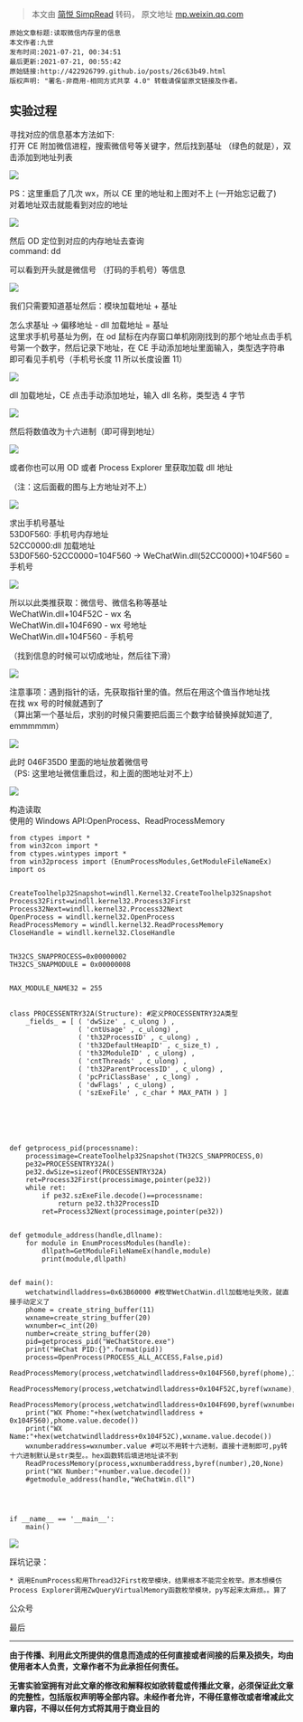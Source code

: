 > 本文由 [简悦 SimpRead](http://ksria.com/simpread/) 转码， 原文地址 [mp.weixin.qq.com](https://mp.weixin.qq.com/s/UWbBbYH2ikEETiFQbSExlQ)

```
原始文章标题:读取微信内存里的信息
本文作者:九世
发布时间:2021-07-21, 00:34:51
最后更新:2021-07-21, 00:55:42
原始链接:http://422926799.github.io/posts/26c63b49.html
版权声明: "署名-非商用-相同方式共享 4.0" 转载请保留原文链接及作者。
```

实验过程
----

寻找对应的信息基本方法如下:  
打开 CE 附加微信进程，搜索微信号等关键字，然后找到基址 （绿色的就是），双击添加到地址列表  

![](https://mmbiz.qpic.cn/mmbiz_png/ewSxvszRhM6XTuQaTBI4RBMfN65ADeKkusZIqnsJpLtCIKJoPItXt7tnJv25HPBlEibicLp7mBw2DMiaZeZDl6WlQ/640?wx_fmt=png)

PS：这里重启了几次 wx，所以 CE 里的地址和上图对不上 (一开始忘记截了)  
对着地址双击就能看到对应的地址  

![](https://mmbiz.qpic.cn/mmbiz_png/ewSxvszRhM6XTuQaTBI4RBMfN65ADeKkXm6W4st18alYgjx28XIjHURWW73VovRylQuYkfy47pVIPwv0soaAxw/640?wx_fmt=png)

然后 OD 定位到对应的内存地址去查询  
command: dd

可以看到开头就是微信号 （打码的手机号）等信息

![](https://mmbiz.qpic.cn/mmbiz_png/ewSxvszRhM6XTuQaTBI4RBMfN65ADeKkPNl1wfctrPwcictPJcedEnTmlWHRM5jictibNz8StVCAGcuShV7fEOOJg/640?wx_fmt=png)

我们只需要知道基址然后：模块加载地址 + 基址

怎么求基址 -> 偏移地址 - dll 加载地址 = 基址  
这里求手机号基址为例，在 od 鼠标在内存窗口单机刚刚找到的那个地址点击手机号第一个数字，然后记录下地址，在 CE 手动添加地址里面输入，类型选字符串  
即可看见手机号（手机号长度 11 所以长度设置 11）  

![](https://mmbiz.qpic.cn/mmbiz_png/ewSxvszRhM6XTuQaTBI4RBMfN65ADeKkWpvuOyv0BYTAiaRX8Fnsd2OTSPZjPRrUpsKibcjELTOSqibZxkuxKNbkQ/640?wx_fmt=png)

dll 加载地址，CE 点击手动添加地址，输入 dll 名称，类型选 4 字节  

![](https://mmbiz.qpic.cn/mmbiz_png/ewSxvszRhM6XTuQaTBI4RBMfN65ADeKkibYcqOD1El1PPibDVrEkI4XBNk9IlYzNjQb7qBeF4lsPXWSyiaVm1xklQ/640?wx_fmt=png)

然后将数值改为十六进制（即可得到地址）  

![](https://mmbiz.qpic.cn/mmbiz_png/ewSxvszRhM6XTuQaTBI4RBMfN65ADeKkyQ2TGLVWczmTt505mwG1BkoNerCO3DIg0uciaXDsSic7z05mH69b0MHQ/640?wx_fmt=png)

或者你也可以用 OD 或者 Process Explorer 里获取加载 dll 地址  

（注：这后面截的图与上方地址对不上）  

![](https://mmbiz.qpic.cn/mmbiz_png/ewSxvszRhM6XTuQaTBI4RBMfN65ADeKkwgSN5h5WxL112Ut07lvxZUAXbAUdr74JXb0ZIg8XvbiaUiaJY2pwPxBg/640?wx_fmt=png)

求出手机号基址  
53D0F560: 手机号内存地址  
52CC0000:dll 加载地址  
53D0F560-52CC0000=104F560 -> WeChatWin.dll(52CC0000)+104F560 = 手机号  

![](https://mmbiz.qpic.cn/mmbiz_png/ewSxvszRhM6XTuQaTBI4RBMfN65ADeKkHhqFt0uaRWtg2wj9HYdszIMPuVbGXiapBM6URojU01yJM6auOq30JicA/640?wx_fmt=png)

所以以此类推获取：微信号、微信名称等基址  
WeChatWin.dll+104F52C - wx 名  
WeChatWin.dll+104F690 - wx 号地址  
WeChatWin.dll+104F560 - 手机号

（找到信息的时候可以切成地址，然后往下滑）  

![](https://mmbiz.qpic.cn/mmbiz_png/ewSxvszRhM6XTuQaTBI4RBMfN65ADeKks3CWUficPyAhR2G4yz9uibhv0UmNTPrD1Kw8mOhH6Puth1K648lTBLZQ/640?wx_fmt=png)

注意事项：遇到指针的话，先获取指针里的值。然后在用这个值当作地址找  
在找 wx 号的时候就遇到了  
（算出第一个基址后，求别的时候只需要把后面三个数字给替换掉就知道了, emmmmmm）  

![](https://mmbiz.qpic.cn/mmbiz_png/ewSxvszRhM6XTuQaTBI4RBMfN65ADeKk64ZZgu8Nrj8SpuibyBwO19VNjic55ib8IY1Yicv9lN9xFxRhRNhictYrskw/640?wx_fmt=png)

此时 046F35D0 里面的地址放着微信号  
（PS: 这里地址微信重启过，和上面的图地址对不上）  

![](https://mmbiz.qpic.cn/mmbiz_png/ewSxvszRhM6XTuQaTBI4RBMfN65ADeKkEXJDhC5KTiaMBc66QiaX3BQ49CcH9WhTh0rrQYRTeuYoDCKicHSzpZt4Q/640?wx_fmt=png)

构造读取  
使用的 Windows API:OpenProcess、ReadProcessMemory

```
from ctypes import *
from win32con import *
from ctypes.wintypes import *
from win32process import (EnumProcessModules,GetModuleFileNameEx)
import os


CreateToolhelp32Snapshot=windll.Kernel32.CreateToolhelp32Snapshot
Process32First=windll.kernel32.Process32First
Process32Next=windll.kernel32.Process32Next
OpenProcess = windll.kernel32.OpenProcess
ReadProcessMemory = windll.kernel32.ReadProcessMemory
CloseHandle = windll.kernel32.CloseHandle


TH32CS_SNAPPROCESS=0x00000002
TH32CS_SNAPMODULE = 0x00000008


MAX_MODULE_NAME32 = 255


class PROCESSENTRY32A(Structure): #定义PROCESSENTRY32A类型
    _fields_ = [ ( 'dwSize' , c_ulong ) ,
                 ( 'cntUsage' , c_ulong) ,
                 ( 'th32ProcessID' , c_ulong) ,
                 ( 'th32DefaultHeapID' , c_size_t) ,
                 ( 'th32ModuleID' , c_ulong) ,
                 ( 'cntThreads' , c_ulong) ,
                 ( 'th32ParentProcessID' , c_ulong) ,
                 ( 'pcPriClassBase' , c_long) ,
                 ( 'dwFlags' , c_ulong) ,
                 ( 'szExeFile' , c_char * MAX_PATH ) ]






def getprocess_pid(processname):
    processimage=CreateToolhelp32Snapshot(TH32CS_SNAPPROCESS,0)
    pe32=PROCESSENTRY32A()
    pe32.dwSize=sizeof(PROCESSENTRY32A)
    ret=Process32First(processimage,pointer(pe32))
    while ret:
        if pe32.szExeFile.decode()==processname:
            return pe32.th32ProcessID
        ret=Process32Next(processimage,pointer(pe32))


def getmodule_address(handle,dllname):
    for module in EnumProcessModules(handle):
        dllpath=GetModuleFileNameEx(handle,module)
        print(module,dllpath)


def main():
    wetchatwindlladdress=0x63B60000 #枚举WetChatWin.dll加载地址失败，就直接手动定义了
    phome = create_string_buffer(11)
    wxname=create_string_buffer(20)
    wxnumber=c_int(20)
    number=create_string_buffer(20)
    pid=getprocess_pid("WeChatStore.exe")
    print("WeChat PID:{}".format(pid))
    process=OpenProcess(PROCESS_ALL_ACCESS,False,pid)
    ReadProcessMemory(process,wetchatwindlladdress+0x104F560,byref(phome),11,None)
    ReadProcessMemory(process,wetchatwindlladdress+0x104F52C,byref(wxname),20,None)
    ReadProcessMemory(process,wetchatwindlladdress+0x104F690,byref(wxnumber),20,None)
    print("WX Phome:"+hex(wetchatwindlladdress + 0x104F560),phome.value.decode())
    print("WX Name:"+hex(wetchatwindlladdress+0x104F52C),wxname.value.decode())
    wxnumberaddress=wxnumber.value #可以不用转十六进制，直接十进制即可,py转十六进制默认是str类型。。hex函数转后填进地址读不到
    ReadProcessMemory(process,wxnumberaddress,byref(number),20,None)
    print("WX Number:"+number.value.decode())
    #getmodule_address(handle,"WeChatWin.dll")




if __name__ == '__main__':
    main()
```

![](https://mmbiz.qpic.cn/mmbiz_png/ewSxvszRhM6XTuQaTBI4RBMfN65ADeKk332DlK6cytJ9aaCmWic1aIHB6vjafIzhLdGXJ3gPUWuGah4VmLcj0Tg/640?wx_fmt=png)

踩坑记录：

```
* 调用EnumProcess和用Thread32First枚举模块，结果根本不能完全枚举。原本想模仿Process Explorer调用ZwQueryVirtualMemory函数枚举模块，py写起来太麻烦。。算了
```

公众号

最后  

-----

**由于传播、利用此文所提供的信息而造成的任何直接或者间接的后果及损失，均由使用者本人负责，文章作者不为此承担任何责任。**

**无害实验室拥有对此文章的修改和解释权如欲转载或传播此文章，必须保证此文章的完整性，包括版权声明等全部内容。未经作者允许，不得任意修改或者增减此文章内容，不得以任何方式将其用于商业目的**